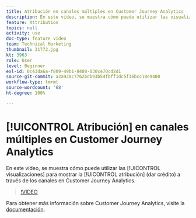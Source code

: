 ```yaml
---
title: Atribución en canales múltiples en Customer Journey Analytics
description: En este vídeo, se muestra cómo puede utilizar las visualizaciones para mostrar la atribución (dar crédito) a través de los canales en Customer Journey Analytics de Adobe.
feature: Attribution
topics: null
activity: use
doc-type: feature video
team: Technical Marketing
thumbnail: 31772.jpg
kt: 3963
role: User
level: Beginner
exl-id: 0c43da6a-f809-49b1-8488-030ce70cd2d1
source-git-commit: a2a920c7762bdb93b54fbff1dc5f36bcc10e9400
workflow-type: tm+mt
source-wordcount: '68'
ht-degree: 100%

---
```


# [!UICONTROL Atribución] en canales múltiples en Customer Journey Analytics

En este vídeo, se muestra cómo puede utilizar las [!UICONTROL visualizaciones] para mostrar la [!UICONTROL atribución] (dar crédito) a través de los canales en Customer Journey Analytics.

>[!VIDEO](https://video.tv.adobe.com/v/31772/?quality=12&learn=on)

Para obtener más información sobre Customer Journey Analytics, visite la [documentación](https://experienceleague.adobe.com/docs/analytics-platform/using/cja-landing.html?lang=es).
